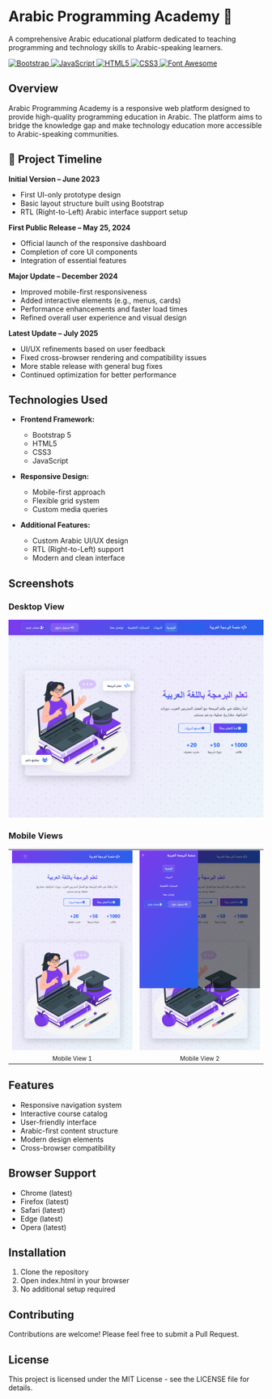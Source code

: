 # Arabic Programming Academy 🚀
A comprehensive Arabic educational platform dedicated to teaching programming and technology skills to Arabic-speaking learners.

<div align="left">
  <a href="https://getbootstrap.com">
    <img src="https://img.shields.io/badge/Bootstrap-5.x-7952B3?style=for-the-badge&logo=bootstrap&logoColor=white" alt="Bootstrap">
  </a>
  <a href="https://developer.mozilla.org/en-US/docs/Web/JavaScript">
    <img src="https://img.shields.io/badge/JavaScript-ES6+-F7DF1E?style=for-the-badge&logo=javascript&logoColor=black" alt="JavaScript">
  </a>
  <a href="https://www.w3.org/TR/html5/">
    <img src="https://img.shields.io/badge/HTML5-E34F26?style=for-the-badge&logo=html5&logoColor=white" alt="HTML5">
  </a>
  <a href="https://www.w3.org/Style/CSS/">
    <img src="https://img.shields.io/badge/CSS3-1572B6?style=for-the-badge&logo=css3&logoColor=white" alt="CSS3">
  </a>
  <a href="https://fontawesome.com/">
    <img src="https://img.shields.io/badge/Font_Awesome-339AF0?style=for-the-badge&logo=fontawesome&logoColor=white" alt="Font Awesome">
  </a>
</div>

## Overview

Arabic Programming Academy is a responsive web platform designed to provide high-quality programming education in Arabic. The platform aims to bridge the knowledge gap and make technology education more accessible to Arabic-speaking communities.

## 📅 Project Timeline

**Initial Version – June 2023**  
- First UI-only prototype design  
- Basic layout structure built using Bootstrap  
- RTL (Right-to-Left) Arabic interface support setup  

**First Public Release – May 25, 2024**  
- Official launch of the responsive dashboard  
- Completion of core UI components  
- Integration of essential features  

**Major Update – December 2024**  
- Improved mobile-first responsiveness  
- Added interactive elements (e.g., menus, cards)  
- Performance enhancements and faster load times  
- Refined overall user experience and visual design  

**Latest Update – July 2025**  
- UI/UX refinements based on user feedback  
- Fixed cross-browser rendering and compatibility issues  
- More stable release with general bug fixes  
- Continued optimization for better performance  

## Technologies Used

- **Frontend Framework:**
  - Bootstrap 5
  - HTML5
  - CSS3
  - JavaScript

- **Responsive Design:**
  - Mobile-first approach
  - Flexible grid system
  - Custom media queries

- **Additional Features:**
  - Custom Arabic UI/UX design
  - RTL (Right-to-Left) support
  - Modern and clean interface

## Screenshots

### Desktop View

![Desktop - Home Page](images/screenshot/home-page.png)

### Mobile Views

<table>
  <tr>
    <td align="center">
      <img src="images/screenshot/mobile_home.png" width="250" alt="Mobile View 1" />
      <br/><sub>Mobile View 1</sub>
    </td>
    <td align="center">
      <img src="images/screenshot/mobile_home1.png" width="250" alt="Mobile View 2" />
      <br/><sub>Mobile View 2</sub>
    </td>
  </tr>
</table>


## Features

- Responsive navigation system
- Interactive course catalog
- User-friendly interface
- Arabic-first content structure
- Modern design elements
- Cross-browser compatibility

## Browser Support

- Chrome (latest)
- Firefox (latest)
- Safari (latest)
- Edge (latest)
- Opera (latest)

## Installation

1. Clone the repository
2. Open index.html in your browser
3. No additional setup required

## Contributing

Contributions are welcome! Please feel free to submit a Pull Request.

## License

This project is licensed under the MIT License - see the LICENSE file for details.
